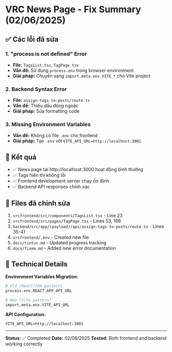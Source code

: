 # VRC News Page - Fix Summary (02/06/2025)

## ✅ Các lỗi đã sửa

### 1. "process is not defined" Error
- **File:** `TagsList.tsx`, `TagPage.tsx`
- **Vấn đề:** Sử dụng `process.env` trong browser environment
- **Giải pháp:** Chuyển sang `import.meta.env.VITE_*` cho Vite project

### 2. Backend Syntax Error
- **File:** `assign-tags-to-posts/route.ts`
- **Vấn đề:** Thiếu dấu đóng ngoặc
- **Giải pháp:** Sửa formatting code

### 3. Missing Environment Variables
- **Vấn đề:** Không có file `.env` cho frontend
- **Giải pháp:** Tạo `.env` với `VITE_API_URL=http://localhost:3001`

## 🚀 Kết quả

- ✅ News page tại http://localhost:3000 hoạt động bình thường
- ✅ Tags hiển thị không lỗi
- ✅ Frontend development server chạy ổn định
- ✅ Backend API responses chính xác

## 📝 Files đã chỉnh sửa

1. `vrcfrontend/src/components/TagsList.tsx` - Line 23
2. `vrcfrontend/src/pages/TagPage.tsx` - Lines 53, 166
3. `backend/src/app/(payload)/api/assign-tags-to-posts/route.ts` - Lines 35-41
4. `vrcfrontend/.env` - Created new file
5. `docs/tintuc.md` - Updated progress tracking
6. `docs/fixme.md` - Added new error documentation

## 🔧 Technical Details

**Environment Variables Migration:**
```bash
# Old (React/CRA pattern)
process.env.REACT_APP_API_URL

# New (Vite pattern)
import.meta.env.VITE_API_URL
```

**API Configuration:**
```properties
VITE_API_URL=http://localhost:3001
```

---
**Status:** ✅ Completed
**Date:** 02/06/2025
**Tested:** Both frontend and backend working correctly
